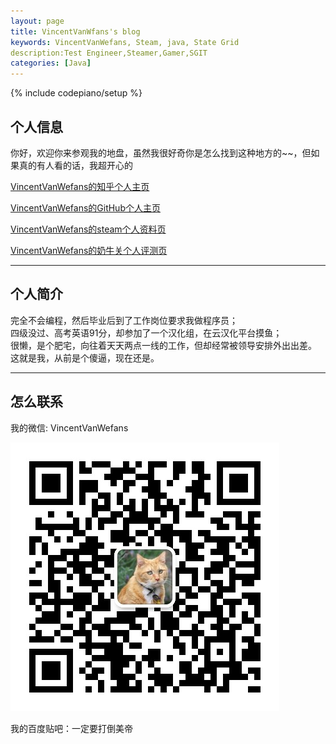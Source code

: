 ```yaml
---
layout: page
title: VincentVanWfans's blog
keywords: VincentVanWefans, Steam, java, State Grid
description:Test Engineer,Steamer,Gamer,SGIT
categories: [Java]
---
```

{% include codepiano/setup %}

## 个人信息

你好，欢迎你来参观我的地盘，虽然我很好奇你是怎么找到这种地方的~~，但如果真的有人看的话，我超开心的

[VincentVanWefans的知乎个人主页](https://www.zhihu.com/people/VincentVanWefans/activities)

[VincentVanWefans的GitHub个人主页](https://github.com/VincentVanWefans )

[VincentVanWefans的steam个人资料页](https://steamcommunity.com/id/326560253/)

[VincentVanWefans的奶牛关个人评测页](https://cowlevel.net/people/Vanwefans/)

---

## 个人简介

完全不会编程，然后毕业后到了工作岗位要求我做程序员；  
四级没过、高考英语91分，却参加了一个汉化组，在云汉化平台摸鱼；  
很懒，是个肥宅，向往着天天两点一线的工作，但却经常被领导安排外出出差。  
这就是我，从前是个傻逼，现在还是。  

---

## 怎么联系

我的微信: VincentVanWefans 

<img src="/image/weixin.jpg" />

我的百度贴吧：一定要打倒美帝

<br />


